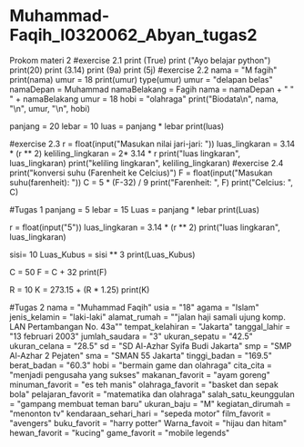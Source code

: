 # Muhammad-Faqih_I0320062_Abyan_tugas2
Prokom materi 2
#exercise 2.1
print (True)
print ("Ayo belajar python")
print(20)
print (3.14)
print (9a)
print (5j)
#exercise 2.2
nama = "M fagih"
print(nama)
umur = 18
print(umur)
type(umur)
umur = "delapan belas"
namaDepan = Muhammad
namaBelakang = Fagih
nama = namaDepan + " " " + namaBelakang
umur = 18
hobi = "olahraga"
print("Biodata\n", nama, "\n", umur, "\n", hobi)

panjang = 20
lebar = 10
luas = panjang * lebar
print(luas)

#exercise 2.3
r = float(input("Masukan nilai jari-jari: "))
luas_lingkaran = 3.14 * (r ** 2)
keliling_lingkaran = 2* 3.14 * r
print("luas lingkaran", luas_lingkaran)
print("keliling lingkaran", keliling_lingkaran)
#exercise 2.4
print("konversi suhu (Farenheit ke Celcius)")
F = float(input("Masukan suhu(farenheit): "))
C = 5 * (F-32) / 9
print("Farenheit: ", F)
print("Celcius: ", C)

#Tugas 1
panjang = 5
lebar = 15
Luas = panjang * lebar
print(Luas)

r = float(input("5"))
luas_lingkaran = 3.14 * (r ** 2)
print("luas lingkaran", luas_lingkaran)

sisi= 10
Luas_Kubus = sisi ** 3
print(Luas_Kubus)

C = 50
F = C + 32
print(F)

R = 10
K = 273.15 + (R * 1.25)
print(K)

#Tugas 2
nama = "Muhammad Faqih"
usia = "18"
agama = "Islam"
jenis_kelamin = "laki-laki"
alamat_rumah = ""jalan haji samali ujung komp. LAN Pertambangan No. 43a""
tempat_kelahiran = "Jakarta"
tanggal_lahir = "13 februari 2003"
jumlah_saudara = "3"
ukuran_sepatu = "42.5"
ukuran_celana = "28.5"
sd = "SD Al-Azhar Syifa Budi Jakarta"
smp = "SMP Al-Azhar 2 Pejaten"
sma = "SMAN 55 Jakarta"
tinggi_badan = "169.5"
berat_badan = "60.3"
hobi = "bermain game dan olahraga"
cita_cita = "menjadi pengusaha yang sukses"
makanan_favorit = "ayam goreng"
minuman_favorit = "es teh manis"
olahraga_favorit = "basket dan sepak bola"
pelajaran_favorit = "matematika dan olahraga"
salah_satu_keunggulan = "gampang membuat teman baru"
ukuran_baju = "M"
kegiatan_dirumah = "menonton tv"
kendaraan_sehari_hari = "sepeda motor"
film_favorit = "avengers"
buku_favorit = "harry potter"
Warna_favoit = "hijau dan hitam"
hewan_favorit = "kucing"
game_favorit = "mobile legends"